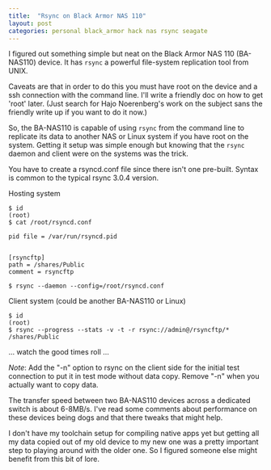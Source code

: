 ```yaml
---
title:  "Rsync on Black Armor NAS 110"
layout: post
categories: personal black_armor hack nas rsync seagate
---
```


I figured out something simple but neat on the Black Armor NAS 110 (BA-NAS110) device.  It has ```rsync``` a powerful file-system replication tool from UNIX.

Caveats are that in order to do this you must have root on the device and a ssh connection with the command line. I'll write a friendly doc on how to get 'root' later. (Just search for Hajo Noerenberg's work on the subject sans the friendly write up if you want to do it now.)

So, the BA-NAS110 is capable of using ```rsync``` from the command line to replicate its data to another NAS or Linux system if you have root on the system. Getting it setup was simple enough but knowing that the ```rsync``` daemon and client were on the systems was the trick.

You have to create a rsyncd.conf file since there isn't one pre-built. Syntax is common to the typical rsync 3.0.4 version.

<!-- excerpt-end -->

Hosting system
```
$ id
(root)
$ cat /root/rsyncd.conf

pid file = /var/run/rsyncd.pid


[rsyncftp]
path = /shares/Public
comment = rsyncftp

$ rsync --daemon --config=/root/rsyncd.conf
```

Client system (could be another BA-NAS110 or Linux)
```
$ id
(root)
$ rsync --progress --stats -v -t -r rsync://admin@/rsyncftp/* /shares/Public
```
  ... watch the good times roll ...

*Note*: Add the "-n" option to rsync on the client side for the initial test connection to put it in test mode without data copy.  Remove "-n" when you actually want to copy data.

The transfer speed between two BA-NAS110 devices across a dedicated switch is about 6-8MB/s. I've read some comments about performance on these devices being dogs and that there tweaks that might help.

I don't have my toolchain setup for compiling native apps yet but getting all my data copied out of my old device to my new one was a pretty important step to playing around with the older one.  So I figured someone else might benefit from this bit of lore.
